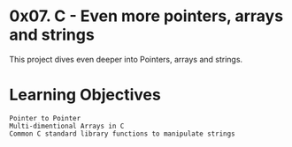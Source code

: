 # 0x07. C - Even more pointers, arrays and strings
This project dives even deeper into Pointers, arrays and strings.

# Learning Objectives
    Pointer to Pointer
    Multi-dimentional Arrays in C
    Common C standard library functions to manipulate strings
